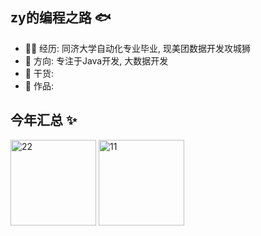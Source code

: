 ## zy的编程之路 🐟
- 👨‍💻 经历: 同济大学自动化专业毕业, 现美团数据开发攻城狮
- 📖 方向: 专注于Java开发, 大数据开发
- 🌱 干货: 
- 🤖 作品:


## 今年汇总 ✨

<img align="" height="137px" src="https://github-readme-stats.vercel.app/api?username=iCanDoAllThingszz&hide_title=true&hide_border=true&show_icons=true&include_all_commits=true&line_height=21&bg_color=0,EC6C6C,FFD479,FFFC79,73FA79&theme=graywhite&locale=cn"  alt="22"/>
<img align="" height="137px" src="https://github-readme-stats.vercel.app/api/top-langs/?username=iCanDoAllThingszz&hide_title=true&hide_border=true&layout=compact&bg_color=0,73FA79,73FDFF,D783FF&theme=graywhite&locale=cn"  alt="11"/>